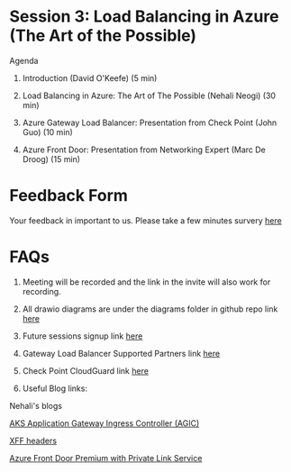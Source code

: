 # Session 3: Load Balancing in Azure (The Art of the Possible)

Agenda
1. Introduction (David O'Keefe) (5 min)

2. Load Balancing in Azure: The Art of The Possible (Nehali Neogi) (30 min)

3. Azure Gateway Load Balancer: Presentation from Check Point (John Guo) (10 min)

4. Azure Front Door:  Presentation from Networking Expert (Marc De Droog) (15 min)


# Feedback Form

Your feedback in important to us. Please take a few minutes survery [here](https://forms.microsoft.com/r/HNhm2a7ghu)


# FAQs


1. Meeting will be recorded and the link in the invite will also work for recording.

2. All drawio diagrams are under the diagrams folder in github repo link [here](https://github.com/nehalineogi/azure-networking)

3. Future sessions signup link [here](https://www.linkedin.com/feed/update/urn:li:activity:7024859847699365888/)

4. Gateway Load Balancer Supported Partners link [here](https://blog.checkpoint.com/2021/11/02/check-point-cloudguard-is-a-launch-partner-of-azure-gateway-load-balancer/)

4. Check Point CloudGuard link [here](https://blog.checkpoint.com/2021/11/02/check-point-cloudguard-is-a-launch-partner-of-azure-gateway-load-balancer/)

3. Useful Blog links:  

Nehali's blogs

[AKS Application Gateway Ingress Controller (AGIC)](https://github.com/nehalineogi/azure-cross-solution-network-architectures/blob/main/aks/README-ingress-appgw.md)
 
[XFF headers](https://nehalineogi.blogspot.com/2020/04/xff-headers-with-azure-front-door.html)

[Azure Front Door Premium with Private Link Service](https://github.com/nehalineogi/azure-cross-solution-network-architectures/blob/main/aks/README-private-cluster-with-AFD.md)
